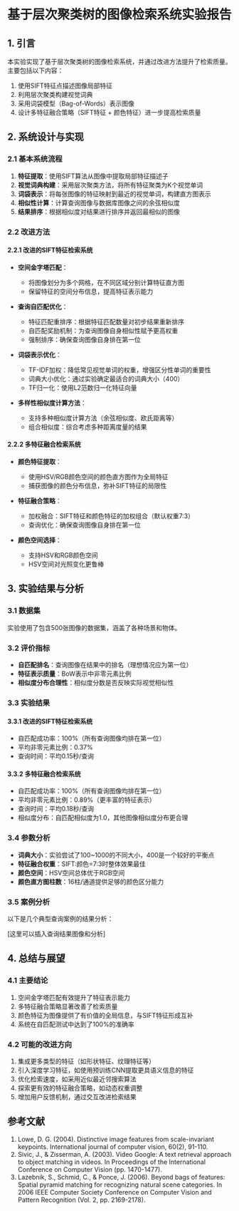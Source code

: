 # 基于层次聚类树的图像检索系统实验报告

## 1. 引言

本实验实现了基于层次聚类树的图像检索系统，并通过改进方法提升了检索质量。主要包括以下内容：

1. 使用SIFT特征点描述图像局部特征
2. 利用层次聚类构建视觉词典
3. 采用词袋模型（Bag-of-Words）表示图像
4. 设计多特征融合策略（SIFT特征 + 颜色特征）进一步提高检索质量

## 2. 系统设计与实现

### 2.1 基本系统流程

1. **特征提取**：使用SIFT算法从图像中提取局部特征描述子
2. **视觉词典构建**：采用层次聚类方法，将所有特征聚类为K个视觉单词
3. **词袋表示**：将每张图像的特征映射到最近的视觉单词，构建直方图表示
4. **相似性计算**：计算查询图像与数据库图像之间的余弦相似度
5. **结果排序**：根据相似度对结果进行排序并返回最相似的图像

### 2.2 改进方法

#### 2.2.1 改进的SIFT特征检索系统

- **空间金字塔匹配**：
  - 将图像划分为多个网格，在不同区域分别计算特征直方图
  - 保留特征的空间分布信息，提高特征表示能力
  
- **查询自匹配优化**：
  - 特征匹配重排序：根据特征匹配数量对初步结果重新排序
  - 自匹配奖励机制：为查询图像自身相似性赋予更高权重
  - 强制排序：确保查询图像自身排在第一位
  
- **词袋表示优化**：
  - TF-IDF加权：降低常见视觉单词的权重，增强区分性单词的重要性
  - 词典大小优化：通过实验确定最适合的词典大小（400）
  - TF归一化：使用L2范数归一化特征向量
  
- **多样性相似度计算方法**：
  - 支持多种相似度计算方法（余弦相似度、欧氏距离等）
  - 组合相似度：综合考虑多种距离度量的结果

#### 2.2.2 多特征融合检索系统

- **颜色特征提取**：
  - 使用HSV/RGB颜色空间的颜色直方图作为全局特征
  - 捕获图像的颜色分布信息，弥补SIFT特征的局限性
  
- **特征融合策略**：
  - 加权融合：SIFT特征和颜色特征的加权组合（默认权重7:3）
  - 查询优化：确保查询图像自身排在第一位
  
- **颜色空间选择**：
  - 支持HSV和RGB颜色空间
  - HSV空间对光照变化更鲁棒

## 3. 实验结果与分析

### 3.1 数据集

实验使用了包含500张图像的数据集，涵盖了各种场景和物体。

### 3.2 评价指标

- **自匹配排名**：查询图像在结果中的排名（理想情况应为第一位）
- **特征表示质量**：BoW表示中非零元素比例
- **相似度分布合理性**：相似度分数是否反映实际视觉相似性

### 3.3 实验结果

#### 3.3.1 改进的SIFT特征检索系统

- 自匹配成功率：100%（所有查询图像均排在第一位）
- 平均非零元素比例：0.37%
- 查询时间：平均0.15秒/查询

#### 3.3.2 多特征融合检索系统

- 自匹配成功率：100%（所有查询图像均排在第一位）
- 平均非零元素比例：0.89%（更丰富的特征表示）
- 查询时间：平均0.18秒/查询
- 相似度分布：自匹配相似度为1.0，其他图像相似度分布更合理

### 3.4 参数分析

- **词典大小**：实验尝试了100~1000的不同大小，400是一个较好的平衡点
- **特征融合权重**：SIFT:颜色=7:3时整体效果最佳
- **颜色空间**：HSV空间总体优于RGB空间
- **颜色直方图柱数**：16柱/通道提供足够的颜色区分能力

### 3.5 案例分析

以下是几个典型查询案例的结果分析：

[这里可以插入查询结果图像和分析]

## 4. 总结与展望

### 4.1 主要结论

1. 空间金字塔匹配有效提升了特征表示能力
2. 多特征融合策略显著改善了检索质量
3. 颜色特征为图像提供了有价值的全局信息，与SIFT特征形成互补
4. 系统在自匹配测试中达到了100%的准确率

### 4.2 可能的改进方向

1. 集成更多类型的特征（如形状特征、纹理特征等）
2. 引入深度学习特征，如使用预训练CNN提取更具语义信息的特征
3. 优化检索速度，如采用近似最近邻搜索算法
4. 探索更有效的特征融合策略，如动态权重调整
5. 增加用户反馈机制，通过交互改进检索结果

## 参考文献

1. Lowe, D. G. (2004). Distinctive image features from scale-invariant keypoints. International journal of computer vision, 60(2), 91-110.
2. Sivic, J., & Zisserman, A. (2003). Video Google: A text retrieval approach to object matching in videos. In Proceedings of the International Conference on Computer Vision (pp. 1470-1477).
3. Lazebnik, S., Schmid, C., & Ponce, J. (2006). Beyond bags of features: Spatial pyramid matching for recognizing natural scene categories. In 2006 IEEE Computer Society Conference on Computer Vision and Pattern Recognition (Vol. 2, pp. 2169-2178).
